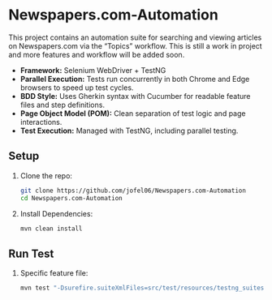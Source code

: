 # Newspapers.com-Automation

This project contains an automation suite for searching and viewing articles on Newspapers.com via the “Topics” workflow. This is still a work in project and more features and workflow will be added soon. 

- **Framework:** Selenium WebDriver + TestNG  
- **Parallel Execution:** Tests run concurrently in both Chrome and Edge browsers to speed up test cycles.  
- **BDD Style:** Uses Gherkin syntax with Cucumber for readable feature files and step definitions.
- **Page Object Model (POM):** Clean separation of test logic and page interactions.
- **Test Execution:** Managed with TestNG, including parallel testing.


## Setup
1. Clone the repo:  
   ```bash
   git clone https://github.com/jofel06/Newspapers.com-Automation
   cd Newspapers.com-Automation

2. Install Dependencies:
    ```bash
    mvn clean install

## Run Test
1. Specific feature file:
    ```bash
    mvn test "-Dsurefire.suiteXmlFiles=src/test/resources/testng_suites/searchByTopic.xml"
